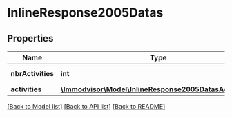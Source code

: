 # InlineResponse2005Datas

## Properties
Name | Type | Description | Notes
------------ | ------------- | ------------- | -------------
**nbrActivities** | **int** | number of jobs | [optional] 
**activities** | [**\Immodvisor\Model\InlineResponse2005DatasActivities[]**](InlineResponse2005DatasActivities.md) |  | [optional] 

[[Back to Model list]](../../README.md#documentation-for-models) [[Back to API list]](../../README.md#documentation-for-api-endpoints) [[Back to README]](../../README.md)

